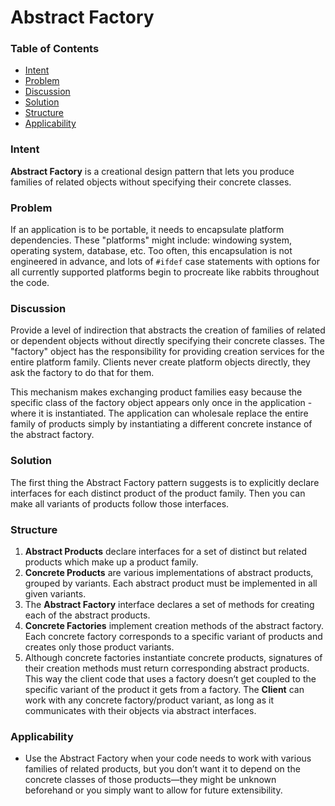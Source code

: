 # Abstract Factory

### Table of Contents

* [Intent](#intent)
* [Problem](#problem)
* [Discussion](#discussion)
* [Solution](#solution)
* [Structure](#structure)
* [Applicability](#applicability)

### Intent
**Abstract Factory** is a creational design pattern that lets you produce families of related objects without specifying their concrete classes.

### Problem
If an application is to be portable, it needs to encapsulate platform dependencies. These "platforms" might include: windowing system, operating system, database, etc. Too often, this encapsulation is not engineered in advance, and lots of `#ifdef` case statements with options for all currently supported platforms begin to procreate like rabbits throughout the code.

### Discussion
Provide a level of indirection that abstracts the creation of families of related or dependent objects without directly specifying their concrete classes. The "factory" object has the responsibility for providing creation services for the entire platform family. Clients never create platform objects directly, they ask the factory to do that for them.

This mechanism makes exchanging product families easy because the specific class of the factory object appears only once in the application - where it is instantiated. The application can wholesale replace the entire family of products simply by instantiating a different concrete instance of the abstract factory.

### Solution
The first thing the Abstract Factory pattern suggests is to explicitly declare interfaces for each distinct product of the product family.  Then you can make all variants of products follow those interfaces.

### Structure
1. **Abstract Products** declare interfaces for a set of distinct but related products which make up a product family.
2. **Concrete Products** are various implementations of abstract products, grouped by variants. Each abstract product must be implemented in all given variants.
3. The **Abstract Factory** interface declares a set of methods for creating each of the abstract products.
4. **Concrete Factories** implement creation methods of the abstract factory. Each concrete factory corresponds to a specific variant of products and creates only those product variants.
5. Although concrete factories instantiate concrete products, signatures of their creation methods must return corresponding abstract products. This way the client code that uses a factory doesn’t get coupled to the specific variant of the product it gets from a factory. The **Client** can work with any concrete factory/product variant, as long as it communicates with their objects via abstract interfaces.

### Applicability
- Use the Abstract Factory when your code needs to work with various families of related products, but you don’t want it to depend on the concrete classes of those products—they might be unknown beforehand or you simply want to allow for future extensibility.
